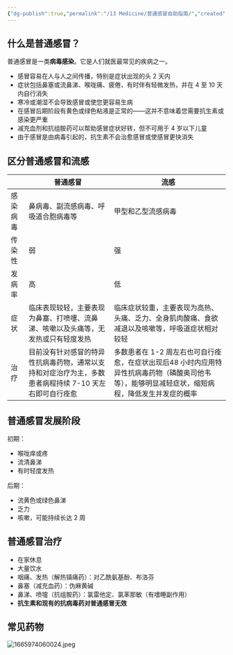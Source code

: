 ```yaml
---
{"dg-publish":true,"permalink":"/13 Medicine/普通感冒自助指南/","created":"2023-06-18T16:33:24.618+08:00","updated":"2024-03-31T20:08:44.274+08:00"}
---
```


## 什么是普通感冒？

普通感冒是一类**病毒感染**。它是人们就医最常见的疾病之一。  
- 感冒容易在人与人之间传播，特别是症状出现的头 2 天内  
- 症状包括鼻塞或流鼻涕、喉咙痛、疲倦，有时伴有轻微发热，并在 4 至 10 天内自行消失  
- 寒冷或潮湿不会导致感冒或使您更容易生病  
- 在感冒后期阶段有黄色或绿色粘液是正常的——这并不意味着您需要抗生素或感染更严重  
- 减充血剂和抗组胺药可以帮助感冒症状好转，但不可用于 4 岁以下儿童  
- 由于感冒是由病毒引起的，抗生素不会治愈感冒或使感冒更快消失
## 区分普通感冒和流感

|          | 普通感冒                                                     | 流感                                                         |
| -------- | ------------------------------------------------------------ | ------------------------------------------------------------ |
| 感染病毒 | 鼻病毒、副流感病毒、呼吸道合胞病毒等                         | 甲型和乙型流感病毒                                           |
| 传染性   | 弱                                                           | 强                                                           |
| 发病率   | 高                                                           | 低                                                           |
| 症状     | 临床表现较轻，主要表现为鼻塞、打喷嚏、流鼻涕、咳嗽以及头痛等，无发热或只有轻度发热 | 临床症状较重，主要表现为高热、头痛、乏力、全身肌肉酸痛、食欲减退以及咳嗽等，呼吸道症状相对较轻 |
| 治疗     | 目前没有针对感冒的特异性抗病毒药物，通常以支持和对症治疗为主，多数患者病程持续 7-10 天左右即可自行痊愈 | 多数患者在 1-2 周左右也可自行痊愈，在症状出现后48 小时内应用特异性抗病毒药物（磷酸奥司他韦等），能够明显减轻症状，缩短病程，降低发生并发症的概率 |

## 普通感冒发展阶段

初期：
- 喉咙痒或疼
- 流清鼻涕
- 有时轻度发热

后期：

- 流黄色或绿色鼻涕
- 乏力
- 咳嗽，可能持续长达 2 周

## 普通感冒治疗

- 在家休息
- 大量饮水
- 咽痛、发热（解热镇痛药）：对乙酰氨基酚、布洛芬
- 鼻塞（减充血药）：伪麻黄碱
- 鼻涕、喷嚏（抗组胺药）：氯雷他定、氯苯那敏（有嗜睡副作用）
- **抗生素和现有的抗病毒药对普通感冒无效**

## 常见药物

![1665974060024.jpeg](/img/user/Pic/1665974060024.jpeg)